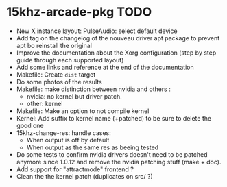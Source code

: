 15khz-arcade-pkg TODO
=====================

-    New X instance layout: PulseAudio: select default device
-    Add tag on the changelog of the nouveau driver apt package to prevent apt
     bo reinstall the original
-    Improve the documentation about the Xorg configuration 
    (step by step guide through each supported layout)
-    Add some links and reference at the end of the documentation
-    Makefile: Create `dist` target 
-    Do some photos of the results
-    Makefile: make distinction between nvidia and others :
     -   nvidia: no kernel but driver patch. 
     -   other: kernel
-    Makefile: Make an option to not compile kernel
-    Kernel: Add suffix to kernel name (+patched) to be sure to delete
     the good one
-    15khz-change-res: handle cases:
     - When output is off by default
     - When output as the same res as beeing tested
-    Do some tests to confirm nvidia drivers doesn't need to be patched
     anymore since 1.0.12 and remove the nvidia patching stuff (make +
     doc).
-    Add support for "attractmode" frontend ?
-    Clean the the kernel patch (duplicates on src/ ?)
